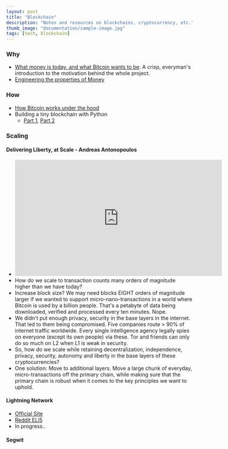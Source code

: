 ```yaml
---
layout: post
title: "Blockchain"
description: "Notes and resources on blockchains, cryptocurrency, etc."
thumb_image: "documentation/sample-image.jpg"
tags: [tech, blockchain]
---
```


### Why
- [What money is today, and what Bitcoin wants to be](https://www.youtube.com/watch?v=l1si5ZWLgy0): A crisp, everyman's introduction to the motivation behind the whole project.
- [Engineering the properties of Money](https://www.youtube.com/watch?v=MxIrc1rxhyI)

### How
- [How Bitcoin works under the hood](https://www.youtube.com/watch?v=Lx9zgZCMqXE)
- Building a tiny blockchain with Python
  - [Part 1](https://medium.com/crypto-currently/lets-build-the-tiniest-blockchain-e70965a248b), [Part 2](https://medium.com/crypto-currently/lets-make-the-tiniest-blockchain-bigger-ac360a328f4d)

### Scaling 
#### Delivering Liberty, at Scale - Andreas Antonopoulos
- <iframe width="560" height="315" src="https://www.youtube.com/embed/AecPrwqjbGw?rel=0" frameborder="0" gesture="media" allow="encrypted-media" allowfullscreen></iframe>
- How do we scale to transaction counts many orders of magnitude higher than we have today?
- Increase block size? We may need blocks EIGHT orders of magnitude larger if we wanted to support micro-nano-transactions in a world where Bitcoin is used by a billion people. That's a petabyte of data being downloaded, verified and processed every ten minutes. Nope.
- We didn't put enough privacy, security in the base layers in the internet. That led to them being compromised. Five companies route > 90% of internet traffic worldwide. Every single intelligence agency legally spies on everyone (except its own people) via these. Tor and friends can only do so much on L2 when L1 is weak in security.
- So, how do we scale while retaining decentralization, independence, privacy, security, autonomy and liberty in the base layers of these cryptocurrencies?
- One solution: Move to additional layers. Move a large chunk of everyday, micro-transactions off the primary chain, while making sure that the primary chain is robust when it comes to the key principles we want to uphold.

#### Lightning Network
- [Official Site](http://lightning.network)
- [Reddit ELI5](https://www.reddit.com/r/Bitcoin/comments/7czwtx/can_someone_explain_the_lightning_network_to_me/dptzzgo/)
- In progress..

#### Segwit